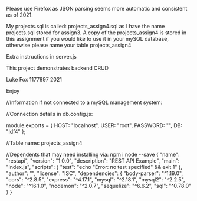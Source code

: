 Please use Firefox 
as JSON parsing seems more automatic and consistent as of 2021.

My projects.sql is called: projects_assign4.sql
as I have the name projects.sql stored for assign3.
A copy of the projects_assign4 is stored in this assignment if you would like to use it in your mySQL database, otherwise please name your table projects_assign4

Extra instructions in server.js

This project demonstrates backend CRUD

Luke Fox 1177897 2021

Enjoy


//Information if not connected to a mySQL management system:

//Connection details in db.config.js:

module.exports = {
  HOST: "localhost",
  USER: "root",
  PASSWORD: "",
  DB: "ldf4"
};

//Table name: projects_assign4

//Dependents that may need installing via: npm i node --save
{
  "name": "restapi",
  "version": "1.0.0",
  "description": "REST API Example",
  "main": "index.js",
  "scripts": {
    "test": "echo \"Error: no test specified\" && exit 1"
  },
  "author": "",
  "license": "ISC",
  "dependencies": {
    "body-parser": "^1.19.0",
    "cors": "^2.8.5",
    "express": "^4.17.1",
    "mysql": "^2.18.1",
    "mysql2": "^2.2.5",
    "node": "^16.1.0",
    "nodemon": "^2.0.7",
    "sequelize": "^6.6.2",
    "sql": "^0.78.0"
  }
}